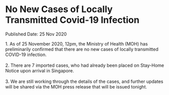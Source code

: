<html>
    <meta http-equiv="Content-Type" content="text/html; charset=utf-8"/>
    <meta charset="utf-8"/>
    <title>No New Cases of Locally Transmitted Covid-19 Infection</title>
    <body><h1>No New Cases of Locally Transmitted Covid-19 Infection</h1>
    <p>Published Date: 25 Nov 2020</p> 1. As of 25 November 2020, 12pm, the Ministry of Health (MOH) has preliminarily confirmed that there are no new cases of locally transmitted COVID-19 infection.<br><br>2. There are 7 imported cases, who had already been placed on Stay-Home Notice upon arrival in Singapore. <br><br>3. We are still working through the details of the cases, and further updates will be shared via the MOH press release that will be issued tonight.</body>
</html>